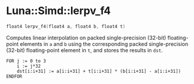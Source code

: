 # Luna::Simd::lerpv_f4

```c++
float4 lerpv_f4(float4 a, float4 b, float4 t)
```

Computes linear interpolation on packed single-precision (32-bit) floating-point elements in `a` and `b` using the corresponding packed single-precision (32-bit) floating-point element in `t`, and stores the results in `dst`. 


```
FOR j := 0 to 3
    i := j*32
    dst[i:i+31] := a[i:i+31] + t[i:i+31] * (b[i:i+31] - a[i:i+31])
ENDFOR
```


